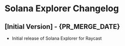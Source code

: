 # Solana Explorer Changelog

## [Initial Version] - {PR_MERGE_DATE}

- Initial release of Solana Explorer for Raycast